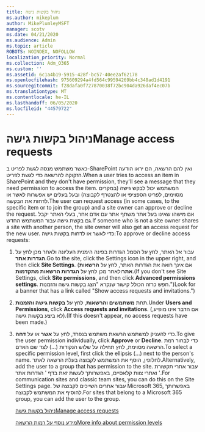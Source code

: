 ```yaml
---
title: ניהול בקשות גישה
ms.author: mikeplum
author: MikePlumleyMSFT
manager: scotv
ms.date: 04/21/2020
ms.audience: Admin
ms.topic: article
ROBOTS: NOINDEX, NOFOLLOW
localization_priority: Normal
ms.collection: Adm_O365
ms.custom: ''
ms.assetid: 6c1a4b19-5915-428f-bc57-40ee2af62178
ms.openlocfilehash: 975609294a4fd564c99594269bb4c348ad1d4191
ms.sourcegitcommit: f28dafa0f727870038f72bc904da926daf4ec07b
ms.translationtype: MT
ms.contentlocale: he-IL
ms.lasthandoff: 06/05/2020
ms.locfileid: "44579722"
---
```

# <a name="manage-access-requests"></a><span data-ttu-id="65d49-102">ניהול בקשות גישה</span><span class="sxs-lookup"><span data-stu-id="65d49-102">Manage access requests</span></span>

<span data-ttu-id="65d49-103">כאשר משתמש מנסה לגשת לפריט ב-SharePoint ואין להם הרשאה, הם יראו הודעה הזקוקה להרשאה כדי לגשת לפריט.</span><span class="sxs-lookup"><span data-stu-id="65d49-103">When a user tries to access an item in SharePoint and they don't have permission, they'll see a message that they need permission to access the item.</span></span> <span data-ttu-id="65d49-104">המשתמש יכול לבקש גישה (במקרים מסוימים, לפריט הספציפי או להצטרף לקבוצה) ובעל בעלים יש אפשרות לאשר או לדחות את הבקשה.</span><span class="sxs-lookup"><span data-stu-id="65d49-104">The user can request access (in some cases, to the specific item or to join the group) and a site owner can approve or decline the request.</span></span> <span data-ttu-id="65d49-105">אם מישהו שאינו בעל אתר משתף אתר עם אדם אחר, בעלי האתר יקבל גם בקשת גישה עבור המשתמש החדש.</span><span class="sxs-lookup"><span data-stu-id="65d49-105">If someone who is not a site owner shares a site with another person, the site owner will also get an access request for the new user.</span></span> <span data-ttu-id="65d49-106">כדי לאשר או לדחות בקשות גישה:</span><span class="sxs-lookup"><span data-stu-id="65d49-106">To approve or decline access requests:</span></span>
  
1. <span data-ttu-id="65d49-107">עבור אל האתר, לחץ על הסמל הגדרות בפינה הימנית העליונה ולאחר מכן לחץ על **הגדרות אתר**.</span><span class="sxs-lookup"><span data-stu-id="65d49-107">Go to the site, click the Settings icon in the upper right, and then click **Site Settings**.</span></span> <span data-ttu-id="65d49-108">(אם אינך רואה את הגדרות האתר, לחץ על **הרשאות אתר**ולאחר מכן לחץ על **הגדרות הרשאות מתקדמות**.</span><span class="sxs-lookup"><span data-stu-id="65d49-108">(If you don't see Site Settings, click **Site permissions**, and then click **Advanced permissions settings**.</span></span> <span data-ttu-id="65d49-109">חפש כרזה הכולל קישור שנקרא "הצג בקשות גישה והזמנות.")</span><span class="sxs-lookup"><span data-stu-id="65d49-109">Look for a banner that has a link called "Show access requests and invitations.")</span></span>
    
2. <span data-ttu-id="65d49-110">תחת **משתמשים והרשאות**, לחץ על **בקשות גישה והזמנות**.</span><span class="sxs-lookup"><span data-stu-id="65d49-110">Under **Users and Permissions**, click **Access requests and invitations**.</span></span> <span data-ttu-id="65d49-111">(אם הדבר אינו מופיע, לא ביצע בקשות גישה).</span><span class="sxs-lookup"><span data-stu-id="65d49-111">(If this doesn't appear, no access requests have been made.)</span></span>
    
3. <span data-ttu-id="65d49-112">כדי להעניק למשתמש הרשאת משתמש בנפרד, לחץ על **אשר** או על **דחה**.</span><span class="sxs-lookup"><span data-stu-id="65d49-112">To give the user permission individually, click **Approve** or **Decline**.</span></span> <span data-ttu-id="65d49-113">כדי לבחור רמת הרשאה מסוימת, לחץ תחילה על שלוש הנקודות (...) לצד שם האדם.</span><span class="sxs-lookup"><span data-stu-id="65d49-113">To select a specific permission level, first click the ellipsis (...) next to the person's name.</span></span> <span data-ttu-id="65d49-114">לחלופין, הוסף את המשתמש לקבוצה בעלת הרשאה לאתר.</span><span class="sxs-lookup"><span data-stu-id="65d49-114">Alternatively, add the user to a group that has permission to the site.</span></span> <span data-ttu-id="65d49-115">עבור אתרי תקשורת ואתרי צוות קלאסיים, באפשרותך לעשות זאת בדף ' הגדרות אתר '.</span><span class="sxs-lookup"><span data-stu-id="65d49-115">For communication sites and classic team sites, you can do this on the Site Settings page.</span></span> <span data-ttu-id="65d49-116">עבור אתרים השייכים לקבוצה של Microsoft 365, באפשרותך להוסיף את המשתמש לקבוצה.</span><span class="sxs-lookup"><span data-stu-id="65d49-116">For sites that belong to a Microsoft 365 group, you can add the user to the group.</span></span>
    
    [<span data-ttu-id="65d49-117">ניהול בקשות גישה</span><span class="sxs-lookup"><span data-stu-id="65d49-117">Manage access requests </span></span>](https://go.microsoft.com/fwlink/?linkid=2008747)
    
    [<span data-ttu-id="65d49-118">מידע נוסף על רמות הרשאה</span><span class="sxs-lookup"><span data-stu-id="65d49-118">More info about permission levels</span></span>](https://go.microsoft.com/fwlink/?linkid=867071)
    

